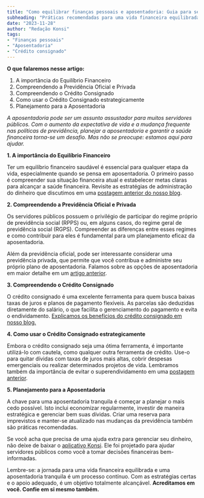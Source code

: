 ```yaml
---
title: "Como equilibrar finanças pessoais e aposentadoria: Guia para servidores públicos"
subheading: "Práticas recomendadas para uma vida financeira equilibrada e uma aposentadoria tranquila"
date: "2023-11-28"
author: "Redação Konsi"
tags:
- "Finanças pessoais"
- "Aposentadoria"
- "Crédito consignado"
---
```


**O que falaremos nesse artigo:**
1. A importância do Equilíbrio Financeiro
2. Compreendendo a Previdência Oficial e Privada
3. Compreendendo o Crédito Consignado
4. Como usar o Crédito Consignado estrategicamente
5. Planejamento para a Aposentadoria

*A aposentadoria pode ser um assunto assustador para muitos servidores públicos. Com o aumento da expectativa de vida e a mudança frequente nas políticas de previdência, planejar a aposentadoria e garantir a saúde financeira torna-se um desafio. Mas não se preocupe: estamos aqui para ajudar.*

**1. A importância do Equilíbrio Financeiro**

Ter um equilíbrio financeiro saudável é essencial para qualquer etapa da vida, especialmente quando se pensa em aposentadoria. O primeiro passo é compreender sua situação financeira atual e estabelecer metas claras para alcançar a saúde financeira. Revisite as estratégias de administração do dinheiro que discutimos em uma [postagem anterior do nosso blog](konsi.com.br/postagem/como-criar-e-manter-o-equilíbrio-financeiro-um-guia-para-servidores-públicos). 

**2. Compreendendo a Previdência Oficial e Privada**

Os servidores públicos possuem o privilégio de participar do regime próprio de previdência social (RPPS) ou, em alguns casos, do regime geral de previdência social (RGPS). Compreender as diferenças entre esses regimes e como contribuir para eles é fundamental para um planejamento eficaz da aposentadoria.

Além da previdência oficial, pode ser interessante considerar uma previdência privada, que permite que você contribua e administre seu próprio plano de aposentadoria. Falamos sobre as opções de aposentadoria em maior detalhe em um [artigo anterior](konsi.com.br/postagem/investindo-em-seu-futuro-aposentadoria-complementar-para-servidores-públicos).

**3. Compreendendo o Crédito Consignado**

O crédito consignado é uma excelente ferramenta para quem busca baixas taxas de juros e planos de pagamento flexíveis. As parcelas são deduzidas diretamente do salário, o que facilita o gerenciamento do pagamento e evita o endividamento. [Explicamos os benefícios do crédito consignado em nosso blog.](konsi.com.br/postagem/por-que-o-crdito-consignado-a-melhor-escolha-para-servidores-pblicos)

**4. Como usar o Crédito Consignado estrategicamente**

Embora o crédito consignado seja uma ótima ferramenta, é importante utilizá-lo com cautela, como qualquer outra ferramenta de crédito. Use-o para quitar dívidas com taxas de juros mais altas, cobrir despesas emergenciais ou realizar determinados projetos de vida. Lembramos também da importância de evitar o superendividamento em uma [postagem anterior](konsi.com.br/postagem/cuidados-ao-usar-o-crdito-consignado-prevenindo-o-superendividamento).

**5. Planejamento para a Aposentadoria**

A chave para uma aposentadoria tranquila é começar a planejar o mais cedo possível. Isto inclui economizar regularmente, investir de maneira estratégica e gerenciar bem suas dívidas. Criar uma reserva para imprevistos e manter-se atualizado nas mudanças da previdência também são práticas recomendadas.

Se você acha que precisa de uma ajuda extra para gerenciar seu dinheiro, não deixe de baixar o [aplicativo Konsi](konsi.com.br/download-app). Ele foi projetado para ajudar servidores públicos como você a tomar decisões financeiras bem-informadas.

Lembre-se: a jornada para uma vida financeira equilibrada e uma aposentadoria tranquila é um processo contínuo. Com as estratégias certas e o apoio adequado, é um objetivo totalmente alcançável. 
**Acreditamos em você. Confie em si mesmo também.**